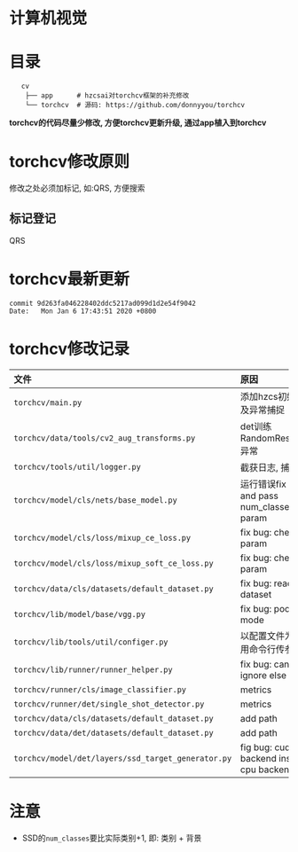 # 计算机视觉

# 目录

```
   cv
    ├── app      # hzcsai对torchcv框架的补充修改
    └── torchcv  # 源码: https://github.com/donnyyou/torchcv
```

**torchcv的代码尽量少修改, 方便torchcv更新升级, 通过app植入到torchcv**

# torchcv修改原则

修改之处必须加标记, 如:QRS, 方便搜索

## 标记登记

QRS

# torchcv最新更新

```
commit 9d263fa046228402ddc5217ad099d1d2e54f9042
Date:   Mon Jan 6 17:43:51 2020 +0800
```

# torchcv修改记录

| 文件 | 原因 |
|:----|:----|
| `torchcv/main.py` | 添加hzcs初始函数以及异常捕捉 |
| `torchcv/data/tools/cv2_aug_transforms.py` | det训练RandomResizeCrop异常 |
| `torchcv/tools/util/logger.py` | 截获日志, 捕捉错误 |
| `torchcv/model/cls/nets/base_model.py` | 运行错误fix bug, and pass num_classes param |
| `torchcv/model/cls/loss/mixup_ce_loss.py` | fix bug: check param |
| `torchcv/model/cls/loss/mixup_soft_ce_loss.py` | fix bug: check param |
| `torchcv/data/cls/datasets/default_dataset.py` | fix bug: read dataset |
| `torchcv/lib/model/base/vgg.py` | fix bug: pool ceil mode |
| `torchcv/lib/tools/util/configer.py` | 以配置文件为主, 少用命令行传参 |
| `torchcv/lib/runner/runner_helper.py` | fix bug: cannot ignore else |
| `torchcv/runner/cls/image_classifier.py` | metrics |
| `torchcv/runner/det/single_shot_detector.py` | metrics |
| `torchcv/data/cls/datasets/default_dataset.py` | add path |
| `torchcv/data/det/datasets/default_dataset.py` | add path |
| `torchcv/model/det/layers/ssd_target_generator.py` | fig bug: cuda backend instead cpu backend |

# 注意

- SSD的`num_classes`要比实际类别+1, 即: 类别 + 背景
